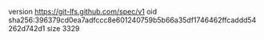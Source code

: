 version https://git-lfs.github.com/spec/v1
oid sha256:396379cd0ea7adfccc8e601240759b5b66a35df1746462ffcaddd54262d742d1
size 3329
